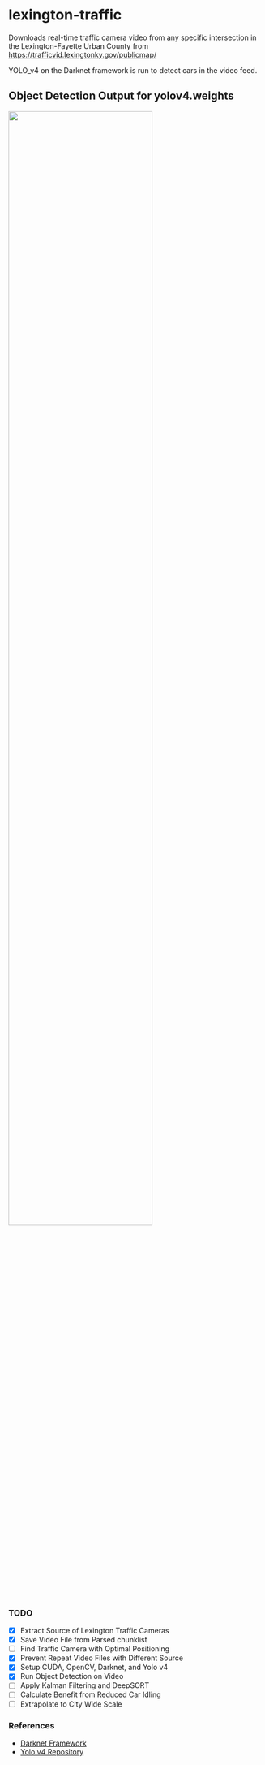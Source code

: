# lexington-traffic
Downloads real-time traffic camera video from any specific intersection in the Lexington-Fayette Urban County from https://trafficvid.lexingtonky.gov/publicmap/

YOLO_v4 on the Darknet framework is run to detect cars in the video feed.

## Object Detection Output for yolov4.weights

<img src="/media_77/output/output_media_w1682618446_22319.gif" width="75%">

### TODO
* [x] Extract Source of Lexington Traffic Cameras
* [x] Save Video File from Parsed chunklist
* [ ] Find Traffic Camera with Optimal Positioning
* [x] Prevent Repeat Video Files with Different Source
* [x] Setup CUDA, OpenCV, Darknet, and Yolo v4
* [x] Run Object Detection on Video
* [ ] Apply Kalman Filtering and DeepSORT
* [ ] Calculate Benefit from Reduced Car Idling 
* [ ] Extrapolate to City Wide Scale

### References
* [Darknet Framework](http://pjreddie.com/darknet/)
* [Yolo v4 Repository](https://github.com/AlexeyAB/darknet)
